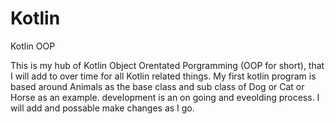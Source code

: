 # Kotlin
Kotlin OOP 

This is my hub of Kotlin Object Orentated Porgramming (OOP for short), that I will add to over time for all Kotlin related things.
My first kotlin program is based around Animals as the base class and sub class of Dog or Cat or Horse as an example.
development is an on going and eveolding process.  I will add and possable make changes as I go.
